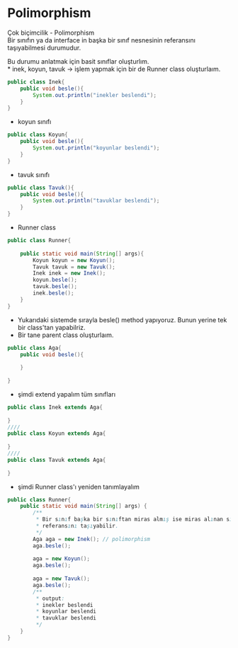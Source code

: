 # Polimorphism
Çok biçimcilik - Polimorphism  
Bir sınıfın ya da interface in başka bir sınıf nesnesinin referansını taşıyabilmesi durumudur.  

Bu durumu anlatmak için basit sınıflar oluşturlım.  
    * inek, koyun, tavuk -> işlem yapmak için bir de Runner class oluşturlaım.  
```java
public class Inek{
    public void besle(){
        System.out.println("inekler beslendi");
    }
}
```
* koyun sınıfı  
```java
public class Koyun{
    public void besle(){
        System.out.println("koyunlar beslendi");
    }
}
```

* tavuk sınıfı  
```java
public class Tavuk(){
    public void besle(){
        System.out.println("tavuklar beslendi");
    }
}
```
* Runner class  
```java
public class Runner{
    
    public static void main(String[] args){
        Koyun koyun = new Koyun();
        Tavuk tavuk = new Tavuk();
        Inek inek = new Inek();
        koyun.besle();
        tavuk.besle();
        inek.besle();
    }
}
```
* Yukarıdaki sistemde sırayla besle() method yapıyoruz. Bunun yerine tek bir class'tan yapabilriz.  
* Bir tane parent class oluşturlaım.  
```java
public class Aga{
    public void besle(){
        
    } 
    
}
```
* şimdi extend yapalım tüm sınıfları  
```java
public class Inek extends Aga{
    
}
////
public class Koyun extends Aga{
    
}
////
public class Tavuk extends Aga{
    
}
```

* şimdi Runner class'ı yeniden tanımlayalım  
```java
public class Runner{
    public static void main(String[] args) {
        /**
         * Bir sınıf başka bir sınıftan miras almış ise miras alınan sınıf ilgili sınıfın
         * referansını taşıyabilir.
         */
        Aga aga = new Inek(); // polimorphism
        aga.besle();
        
        aga = new Koyun();
        aga.besle();
        
        aga = new Tavuk();
        aga.besle();
        /**
         * output:
         * inekler beslendi
         * koyunlar beslendi
         * tavuklar beslendi
         */
    }
}
```